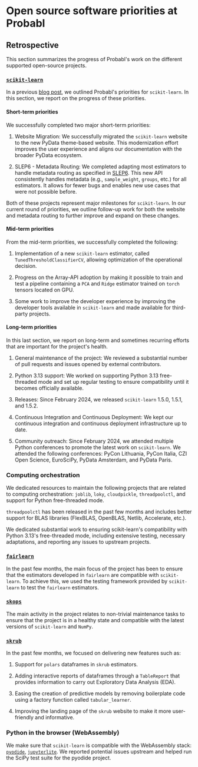 # Open source software priorities at Probabl

## Retrospective

This section summarizes the progress of Probabl's work on the different supported
open-source projects.

### [`scikit-learn`](https://github.com/scikit-learn/scikit-learn)

In a previous [blog
post](https://papers.probabl.ai/scikit-learns-priorities-at-probabl), we outlined
Probabl's priorities for `scikit-learn`. In this section, we report on the progress of
these priorities.

#### Short-term priorities

We successfully completed two major short-term priorities:

1. Website Migration: We successfully migrated the `scikit-learn` website to the new
   PyData theme-based website. This modernization effort improves the user
   experience and aligns our documentation with the broader PyData ecosystem.

2. SLEP6 - Metadata Routing: We completed adapting most estimators to handle
   metadata routing as specified in
   [SLEP6](https://scikit-learn-enhancement-proposals.readthedocs.io/en/latest/slep006/proposal.html).
   This new API consistently handles metadata (e.g., `sample_weight`, `groups`, etc.)
   for all estimators. It allows for fewer bugs and enables new
   use cases that were not possible before.

Both of these projects represent major milestones for `scikit-learn`. In our current
round of priorities, we outline follow-up work for both the website and metadata
routing to further improve and expand on these changes.

#### Mid-term priorities

From the mid-term priorities, we successfully completed the following:

1. Implementation of a new `scikit-learn` estimator, called `TunedThresholdClassifierCV`,
   allowing optimization of the operational decision.

2. Progress on the Array-API adoption by making it possible to train and test a pipeline
   containing a `PCA` and `Ridge` estimator trained on `torch` tensors located on GPU.

3. Some work to improve the developer experience by improving the developer tools
   available in `scikit-learn` and made available for third-party projects.

#### Long-term priorities

In this last section, we report on long-term and sometimes recurring efforts that are
important for the project's health.

1. General maintenance of the project: We reviewed a substantial number of pull requests
   and issues opened by external contributors.

2. Python 3.13 support: We worked on supporting Python 3.13 free-threaded mode and set
   up regular testing to ensure compatibility until it becomes officially available.

3. Releases: Since February 2024, we released `scikit-learn` 1.5.0, 1.5.1, and 1.5.2.

4. Continuous Integration and Continuous Deployment: We kept our continuous
   integration and continuous deployment infrastructure up to date.

5. Community outreach: Since February 2024, we attended multiple Python conferences
   to promote the latest work on `scikit-learn`. We attended the following conferences:
   PyCon Lithuania, PyCon Italia, CZI Open Science, EuroSciPy, PyData Amsterdam, and
   PyData Paris.

### Computing orchestration

We dedicated resources to maintain the following projects that are related to computing
orchestration: `joblib`, `loky`, `cloudpickle`, `threadpoolctl`, and support for
Python free-threaded mode.

`threadpoolctl` has been released in the past few months and includes better support
for BLAS libraries (FlexBLAS, OpenBLAS, Netlib, Accelerate, etc.).

We dedicated substantial work to ensuring scikit-learn's compatibility with Python 3.13's
free-threaded mode, including extensive testing, necessary adaptations, and reporting
any issues to upstream projects.

### [`fairlearn`](https://github.com/fairlearn/fairlearn)

In the past few months, the main focus of the project has been to ensure that the
estimators developed in `fairlearn` are compatible with `scikit-learn`. To achieve this,
we used the testing framework provided by `scikit-learn` to test the `fairlearn`
estimators.

### [`skops`](https://github.com/skops-dev/skops)

The main activity in the project relates to non-trivial maintenance tasks
to ensure that the project is in a healthy state and compatible with the latest
versions of `scikit-learn` and `NumPy`.

### [`skrub`](https://github.com/skrub-data/skrub)

In the past few months, we focused on delivering new features such as:

1. Support for `polars` dataframes in `skrub` estimators.

2. Adding interactive reports of dataframes through a `TableReport` that provides
   information to carry out Exploratory Data Analysis (EDA).

3. Easing the creation of predictive models by removing boilerplate code using a factory
   function called `tabular_learner`.

4. Improving the landing page of the `skrub` website to make it more user-friendly and
   informative.

### Python in the browser (WebAssembly)

We make sure that `scikit-learn` is compatible with the WebAssembly stack:
[`pyodide`](https://github.com/pyodide/pyodide),
[`jupyterlite`](https://github.com/jupyterlite/jupyterlite). We reported potential
issues upstream and helped run the SciPy test suite for the pyodide project.
